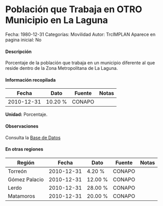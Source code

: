 Población que Trabaja en OTRO Municipio en La Laguna
=====

Fecha: 1980-12-31
Categorías: Movilidad
Autor: TrcIMPLAN
Aparece en pagina inicial: No

#### Descripción

Porcentaje de la población que trabaja en un municipio diferente al que reside dentro de la Zona Metropolitana de La Laguna.

#### Información recopilada

<table class="table table-hover table-bordered matriz">
<thead>
<tr>
<th>Fecha</th>
<th>Dato</th>
<th>Fuente</th>
<th>Notas</th>
</tr>
</thead>
<tbody>
<tr>
<td>2010-12-31</td>
<td class="derecha">10.20 %</td>
<td>CONAPO</td>
<td></td>
</tr>
</tbody>
</table>

<b>Unidad:</b> Porcentaje.

#### Observaciones

Consulta la [Base de Datos](http://www.conapo.gob.mx/en/CONAPO/Catalogo_Sistema_Urbano_Nacional_2012)


#### En otras regiones

<table class="table table-hover table-bordered matriz">
<thead>
<tr>
<th>Región</th>
<th>Fecha</th>
<th>Dato</th>
<th>Fuente</th>
<th>Notas</th>
</tr>
</thead>
<tbody>
<tr>
<td>Torreón</td>
<td>2010-12-31</td>
<td class="derecha">4.20 %</td>
<td>CONAPO</td>
<td></td>
</tr>
<tr>
<td>Gómez Palacio</td>
<td>2010-12-31</td>
<td class="derecha">12.00 %</td>
<td>CONAPO</td>
<td></td>
</tr>
<tr>
<td>Lerdo</td>
<td>2010-12-31</td>
<td class="derecha">28.00 %</td>
<td>CONAPO</td>
<td></td>
</tr>
<tr>
<td>Matamoros</td>
<td>2010-12-31</td>
<td class="derecha">20.00 %</td>
<td>CONAPO</td>
<td></td>
</tr>
</tbody>
</table>

